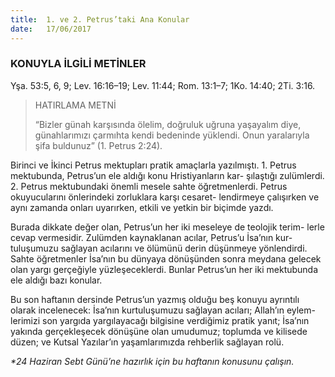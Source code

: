 ```yaml
---
title:  1. ve 2. Petrus’taki Ana Konular
date:   17/06/2017
---
```


### KONUYLA İLGİLİ METİNLER
Yşa. 53:5, 6, 9; Lev. 16:16–19; Lev. 11:44; Rom. 13:1–7; 1Ko. 14:40; 2Ti. 3:16.

> <p>HATIRLAMA METNİ</p>
> “Bizler günah karşısında ölelim, doğruluk uğruna yaşayalım diye, günahlarımızı çarmıhta kendi bedeninde yüklendi. Onun yaralarıyla şifa buldunuz” (1. Petrus 2:24).

Birinci ve İkinci Petrus mektupları pratik amaçlarla yazılmıştı. 1. Petrus mektubunda, Petrus’un ele aldığı konu Hristiyanların kar- şılaştığı zulümlerdi. 2. Petrus mektubundaki önemli mesele sahte öğretmenlerdi. Petrus okuyucularını önlerindeki zorluklara karşı cesaret- lendirmeye çalışırken ve aynı zamanda onları uyarırken, etkili ve yetkin bir biçimde yazdı.

Burada dikkate değer olan, Petrus’un her iki meseleye de teolojik terim- lerle cevap vermesidir. Zulümden kaynaklanan acılar, Petrus’u İsa’nın kur- tuluşumuzu sağlayan acılarını ve ölümünü derin düşünmeye yönlendirdi. Sahte öğretmenler İsa’nın bu dünyaya dönüşünden sonra meydana gelecek olan yargı gerçeğiyle yüzleşeceklerdi. Bunlar Petrus’un her iki mektubunda ele aldığı bazı konular.

Bu son haftanın dersinde Petrus’un yazmış olduğu beş konuyu ayrıntılı olarak incelenecek: İsa’nın kurtuluşumuzu sağlayan acıları; Allah’ın eylem- lerimizi son yargıda yargılayacağı bilgisine verdiğimiz pratik yanıt; İsa’nın yakında gerçekleşecek dönüşüne olan umudumuz; toplumda ve kilisede düzen; ve Kutsal Yazılar’ın yaşamlarımızda rehberlik sağlayan rolü.

_*24 Haziran Sebt Günü’ne hazırlık için bu haftanın konusunu çalışın._